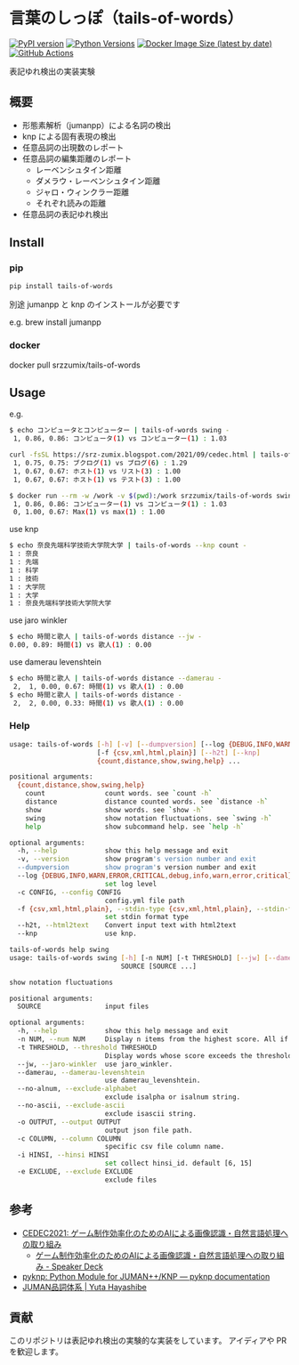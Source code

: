 # 言葉のしっぽ（tails-of-words）

[![PyPI version](https://badge.fury.io/py/tails-of-words.svg)](https://badge.fury.io/py/tails-of-words)
[![Python Versions](https://img.shields.io/pypi/pyversions/tails-of-words.svg)](https://pypi.org/project/tails-of-words/)
[![Docker Image Size (latest by date)](https://img.shields.io/docker/image-size/srzzumix/tails-of-words)](https://hub.docker.com/r/srzzumix/tails-of-words)
[![GitHub Actions](https://github.com/srz-zumix/tails-of-words/actions/workflows/main.yml/badge.svg)](https://github.com/srz-zumix/tails-of-words/actions/workflows/main.yml)

表記ゆれ検出の実装実験

## 概要

* 形態素解析（jumanpp）による名詞の検出
* knp による固有表現の検出
* 任意品詞の出現数のレポート
* 任意品詞の編集距離のレポート
  * レーベンシュタイン距離
  * ダメラウ・レーベンシュタイン距離
  * ジャロ・ウィンクラー距離
  * それぞれ読みの距離
* 任意品詞の表記ゆれ検出

## Install

### pip

```sh
pip install tails-of-words
```

別途 jumanpp と knp のインストールが必要です

e.g. brew install jumanpp

### docker

docker pull srzzumix/tails-of-words

## Usage

e.g.

```sh
$ echo コンピュータとコンピューター | tails-of-words swing -
 1, 0.86, 0.86: コンピュータ(1) vs コンピューター(1) : 1.03
```

```sh
curl -fsSL https://srz-zumix.blogspot.com/2021/09/cedec.html | tails-of-words --stdin-type html swing --exclude-alphabet --exclude-ascii -t 1 -
 1, 0.75, 0.75: ブクログ(1) vs ブログ(6) : 1.29
 1, 0.67, 0.67: ホスト(1) vs リスト(3) : 1.00
 1, 0.67, 0.67: ホスト(1) vs テスト(3) : 1.00
```

```sh
$ docker run --rm -w /work -v $(pwd):/work srzzumix/tails-of-words swing /work/testdata -t 1
 1, 0.86, 0.86: コンピューター(1) vs コンピュータ(1) : 1.03
 0, 1.00, 0.67: Max(1) vs max(1) : 1.00
```

use knp

```sh
$ echo 奈良先端科学技術大学院大学 | tails-of-words --knp count -
1 : 奈良
1 : 先端
1 : 科学
1 : 技術
1 : 大学院
1 : 大学
1 : 奈良先端科学技術大学院大学
```

use jaro winkler

```sh
$ echo 時間と歌人 | tails-of-words distance --jw -
0.00, 0.89: 時間(1) vs 歌人(1) : 0.00
```

use damerau levenshtein

```sh
$ echo 時間と歌人 | tails-of-words distance --damerau -
 2,  1, 0.00, 0.67: 時間(1) vs 歌人(1) : 0.00
$ echo 時間と歌人 | tails-of-words distance -
 2,  2, 0.00, 0.33: 時間(1) vs 歌人(1) : 0.00
```

### Help

```sh
usage: tails-of-words [-h] [-v] [--dumpversion] [--log {DEBUG,INFO,WARN,ERROR,CRITICAL,debug,info,warn,error,critical}] [-c CONFIG]
                      [-f {csv,xml,html,plain}] [--h2t] [--knp]
                      {count,distance,show,swing,help} ...

positional arguments:
  {count,distance,show,swing,help}
    count               count words. see `count -h`
    distance            distance counted words. see `distance -h`
    show                show words. see `show -h`
    swing               show notation fluctuations. see `swing -h`
    help                show subcommand help. see `help -h`

optional arguments:
  -h, --help            show this help message and exit
  -v, --version         show program's version number and exit
  --dumpversion         show program's version number and exit
  --log {DEBUG,INFO,WARN,ERROR,CRITICAL,debug,info,warn,error,critical}
                        set log level
  -c CONFIG, --config CONFIG
                        config.yml file path
  -f {csv,xml,html,plain}, --stdin-type {csv,xml,html,plain}, --stdin-format {csv,xml,html,plain}
                        set stdin format type
  --h2t, --html2text    Convert input text with html2text
  --knp                 use knp.
```

```sh
tails-of-words help swing
usage: tails-of-words swing [-h] [-n NUM] [-t THRESHOLD] [--jw] [--damerau] [--no-alnum] [--no-ascii] [-o OUTPUT] [-c COLUMN] [-i HINSI] [-e EXCLUDE]
                            SOURCE [SOURCE ...]

show notation fluctuations

positional arguments:
  SOURCE                input files

optional arguments:
  -h, --help            show this help message and exit
  -n NUM, --num NUM     Display n items from the highest score. All if n is less than or equal to 0
  -t THRESHOLD, --threshold THRESHOLD
                        Display words whose score exceeds the threshold.
  --jw, --jaro-winkler  use jaro_winkler.
  --damerau, --damerau-levenshtein
                        use damerau_levenshtein.
  --no-alnum, --exclude-alphabet
                        exclude isalpha or isalnum string.
  --no-ascii, --exclude-ascii
                        exclude isascii string.
  -o OUTPUT, --output OUTPUT
                        output json file path.
  -c COLUMN, --column COLUMN
                        specific csv file column name.
  -i HINSI, --hinsi HINSI
                        set collect hinsi_id. default [6, 15]
  -e EXCLUDE, --exclude EXCLUDE
                        exclude files
```

## 参考

* [CEDEC2021: ゲーム制作効率化のためのAIによる画像認識・自然言語処理への取り組み](https://cedec.cesa.or.jp/2021/session/detail/s6049c15401f23)
  * [ゲーム制作効率化のためのAIによる画像認識・自然言語処理への取り組み - Speaker Deck](https://speakerdeck.com/cygames/kemuzhi-zuo-xiao-lu-hua-falsetamefalseainiyoruhua-xiang-ren-shi-zi-ran-yan-yu-chu-li-hefalsequ-rizu-mi) 
* [pyknp: Python Module for JUMAN++/KNP — pyknp documentation](https://pyknp.readthedocs.io/en/latest/index.html)
* [JUMAN品詞体系 | Yuta Hayashibe](https://hayashibe.jp/tr/juman/dictionary/pos)

## 貢献

このリポジトリは表記ゆれ検出の実験的な実装をしています。
アイディアや PR を歓迎します。
